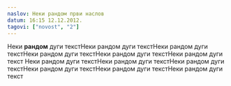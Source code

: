 ```yaml
---
naslov: Неки рандом први наслов
datum: 16:15 12.12.2012.
tagovi: ["novost", "2"]
---
```

Неки **рандом** дуги текстНеки рандом дуги текстНеки рандом дуги текстНеки рандом дуги текстНеки рандом дуги текстНеки рандом дуги текст Неки рандом дуги текстНеки рандом дуги текстНеки рандом дуги текстНеки рандом дуги текстНеки рандом дуги текстНеки рандом дуги текст